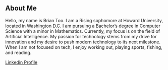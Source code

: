 ## About Me
Hello, my name is Brian Too. I am a Rising sophomore at Howard University, located in Washington D.C. I am pursuing a Bachelor’s degree in Computer Science with a minor in Mathematics. Currently, my focus is on the field of Artificial Intelligence. My passion for technology stems from my drive for innovation and my desire to push modern technology to its next milestone. When I am not focused on tech, I enjoy working out, playing sports, fishing, and reading. 

[Linkedin Profile](https://www.linkedin.com/in/brian-too-1b7638250/)

